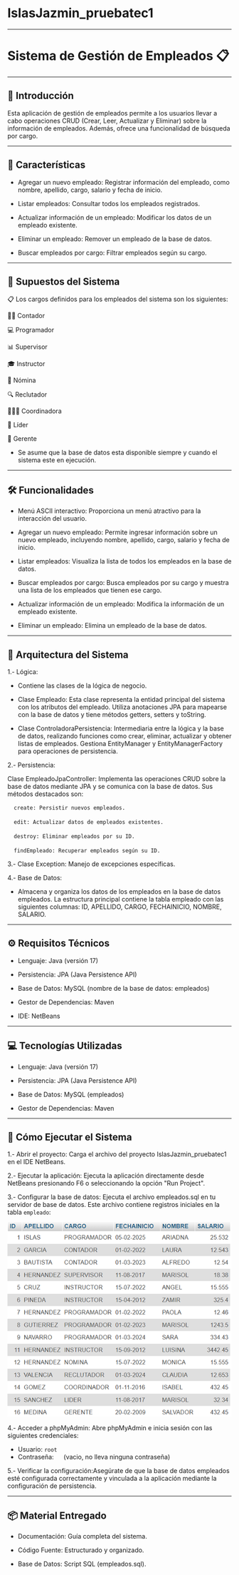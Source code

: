 # IslasJazmin_pruebatec1
---
# Sistema de Gestión de Empleados 📋

---
## 🌟 **Introducción**
Esta aplicación de gestión de empleados permite a los usuarios llevar a cabo operaciones CRUD (Crear, Leer, Actualizar y Eliminar) sobre la información de empleados. Además, ofrece una funcionalidad de búsqueda por cargo.

---
## 🎯 **Características**

- Agregar un nuevo empleado: Registrar información del empleado, como nombre, apellido, cargo, salario y fecha de inicio.

- Listar empleados: Consultar todos los empleados registrados.

- Actualizar información de un empleado: Modificar los datos de un empleado existente.

- Eliminar un empleado: Remover un empleado de la base de datos.

- Buscar empleados por cargo: Filtrar empleados según su cargo.

---
## 📝 **Supuestos del Sistema**
📋 Los cargos definidos para los empleados del sistema son los siguientes:

👩‍💼 Contador

💻 Programador

📊 Supervisor

🎓 Instructor

🧾 Nómina

🔍 Reclutador

🧑‍🤝‍🧑 Coordinadora

🚀 Líder

🏢 Gerente

- Se asume que la base de datos esta disponible siempre y cuando el sistema este en ejecución.
---
## 🛠️ **Funcionalidades**

- Menú ASCII interactivo: Proporciona un menú atractivo para la interacción del usuario.

- Agregar un nuevo empleado: Permite ingresar información sobre un nuevo empleado, incluyendo nombre, apellido, cargo, salario y fecha de inicio.

- Listar empleados: Visualiza la lista de todos los empleados en la base de datos.

- Buscar empleados por cargo: Busca empleados por su cargo y muestra una lista de los empleados que tienen ese cargo.

- Actualizar información de un empleado: Modifica la información de un empleado existente.

- Eliminar un empleado: Elimina un empleado de la base de datos.

---
## 🔄 **Arquitectura del Sistema**

1.- Lógica:

- Contiene las clases de la lógica de negocio.

- Clase Empleado: Esta clase representa la entidad principal del sistema con los atributos del empleado. Utiliza anotaciones JPA para mapearse con la base de datos y tiene métodos getters, setters y toString.

- Clase ControladoraPersistencia: Intermediaria entre la lógica y la base de datos, realizando funciones como crear, eliminar, actualizar y obtener listas de empleados. Gestiona EntityManager y EntityManagerFactory para operaciones de persistencia.

2.- Persistencia:

Clase EmpleadoJpaController: Implementa las operaciones CRUD sobre la base de datos mediante JPA y se comunica con la base de datos. Sus métodos destacados son:

      create: Persistir nuevos empleados.

      edit: Actualizar datos de empleados existentes.

      destroy: Eliminar empleados por su ID.

      findEmpleado: Recuperar empleados según su ID.

3.- Clase Exception: Manejo de excepciones específicas.

4.- Base de Datos:

- Almacena y organiza los datos de los empleados en la base de datos empleados. La estructura principal contiene la tabla empleado con las siguientes columnas: ID, APELLIDO, CARGO, FECHAINICIO, NOMBRE, SALARIO.

---
## ⚙️ **Requisitos Técnicos**
- Lenguaje: Java (versión 17)

- Persistencia: JPA (Java Persistence API)

- Base de Datos: MySQL (nombre de la base de datos: empleados)

- Gestor de Dependencias: Maven

- IDE: NetBeans

---
## 💻 **Tecnologías Utilizadas**
- Lenguaje: Java (versión 17)

- Persistencia: JPA (Java Persistence API)

- Base de Datos: MySQL (empleados)

- Gestor de Dependencias: Maven

---
## 🚀 **Cómo Ejecutar el Sistema**
1.- Abrir el proyecto: Carga el archivo del proyecto IslasJazmin_pruebatec1 en el IDE NetBeans.

2.- Ejecutar la aplicación: Ejecuta la aplicación directamente desde NetBeans presionando F6 o seleccionando la opción "Run Project".

3.- Configurar la base de datos: Ejecuta el archivo empleados.sql en tu servidor de base de datos. Este archivo contiene registros iniciales en la tabla `empleado`:

![Base de Datos](https://github.com/Jazmin-25/IslasJazmin_pruebatec1/blob/main/Captura%20de%20bd%20empleado.png)

4.- Acceder a phpMyAdmin: Abre phpMyAdmin e inicia sesión con las siguientes credenciales:
 - Usuario: `root`
 - Contraseña: `  ` (vacio, no lleva ninguna contraseña)

5.- Verificar la configuración:Asegúrate de que la base de datos empleados esté configurada correctamente y vinculada a la aplicación mediante la configuración de persistencia.

---
## 📦 **Material Entregado**
- Documentación: Guía completa del sistema.

- Código Fuente: Estructurado y organizado.

- Base de Datos: Script SQL (empleados.sql).
